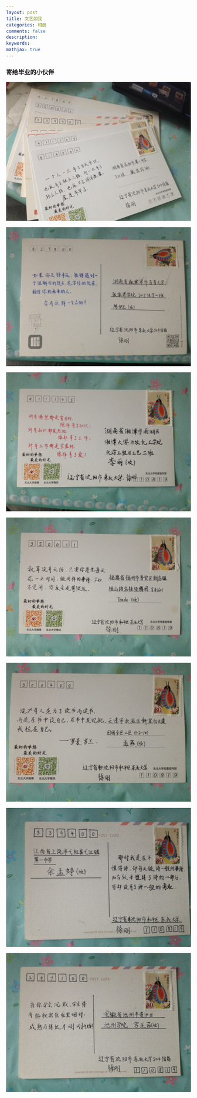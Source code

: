 ```yaml
---
layout: post
title: 文艺如我
categories: 相册
comments: false
description: 
keywords: 
mathjax: true
---
```


### 寄给毕业的小伙伴

![](/images/links/IMG_1295.JPG)

![](/images/links/IMG_1294.JPG)

![](/images/links/IMG_1289.JPG)

![](/images/links/IMG_1290.JPG)

![](/images/links/IMG_1291.JPG)

![](/images/links/IMG_1292.JPG)

![](/images/links/IMG_1293.JPG)
